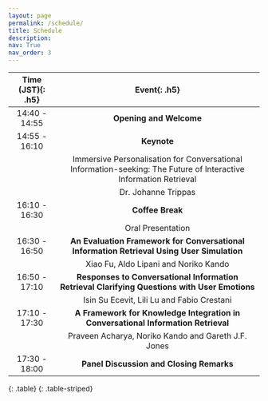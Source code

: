 ```yaml
---
layout: page
permalink: /schedule/
title: Schedule
description:
nav: True
nav_order: 3
---
```

<!-- 
| **Time (JST)**{: .h5} |                                              **Event**{: .h5}                                                      |
| :---------------------------: | :--------------------------------------------------------------------------------------------------------: |
|         14:40 - 14:55         |                                    **Opening and Welcomme**                                    |
|         14:55 - 16:10         |                                    **Keynote Speech and Question Answers** Immersive Personalisation for Conversational Information-seeking:The Future of Interactive Information Retrieval by Dr. Johanne Trippas                               |
|         16:10 - 16:30         |                                             **Coffee Break**                                               |
|         16:30 - 16:50        |                                         **An Evaluation Framework for Conversational Information Retrieval Using User Simulation** Xiao Fu, Aldo Lipani and Noriko Kando                                     |
|         16:50 - 17:10         |                                           **Responses to Conversational Information Retrieval Clarifying Questions with User Emotions** Isin Su Ecevit, Lili Lu and Fabio Crestani                                       |
|         17:10 - 17:30         |                                    **A Framework for Knowledge Integration in Conversational Information Retrieval**  Praveen Acharya, Noriko Kando and Gareth J.F. Jones                              |
|         17:30 - 18:00        |                                    **Panel Discussion and Closing Remarks**                                 |
{: .table}
{: .table-striped} -->



| **Time (JST)**{: .h5}   | **Event**{: .h5}                                                   |
| :-----------------------: | :-----------------------------------------------------------------: |
| 14:40 - 14:55            | **Opening and Welcome**                                           |
| 14:55 - 16:10            | **Keynote**                           |
|                           | Immersive Personalisation for Conversational Information-seeking: The Future of Interactive Information Retrieval|
|                           | Dr. Johanne Trippas |
| 16:10 - 16:30            | **Coffee Break**                                                  |
|                           |     Oral Presentation                                                              |
| 16:30 - 16:50            | **An Evaluation Framework for Conversational Information Retrieval Using User Simulation** |
|                           | Xiao Fu, Aldo Lipani and Noriko Kando                             |
| 16:50 - 17:10            | **Responses to Conversational Information Retrieval Clarifying Questions with User Emotions** |
|                           | Isin Su Ecevit, Lili Lu and Fabio Crestani                        |
| 17:10 - 17:30            | **A Framework for Knowledge Integration in Conversational Information Retrieval** |
|                           | Praveen Acharya, Noriko Kando and Gareth J.F. Jones               |
| 17:30 - 18:00            | **Panel Discussion and Closing Remarks**                          |
{: .table}
{: .table-striped}